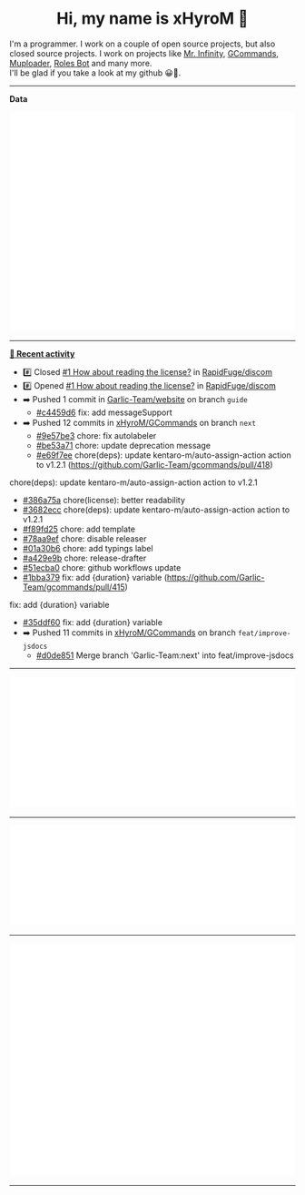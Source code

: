 <p align="center">
    <!-- <img src="https://avatars.githubusercontent.com/u/56601352" width="192" alt="hyro's pfp" /> -->
    <h1 align="center">Hi, my name is xHyroM 👋</h1>
</p>

I'm a programmer. I work on a couple of open source projects, but also closed source projects. I work on projects like [Mr. Infinity](https://discord.com/oauth2/authorize?client_id=720321585625694239&scope=bot%20applications.commands&permissions=8&redirect_uri=https://blobs.gq/imanager&prompt=consent&response_type=code), [GCommands](https://github.com/Garlic-Team/GCommands), [Muploader](https://github.com/xHyroM/Muploder), [Roles Bot](https://github.com/xHyroM/roles-bot) and many more.  
I'll be glad if you take a look at my github 😀👀.

___
**Data**

<img src="https://github.com/xHyroM/xHyroM/blob/master/.cache/base.svg">

___

**[📰 Recent activity](https://github.com/xHyroM)**
* #️⃣ Closed [#1 How about reading the license?](https://github.com/RapidFuge/discom/issues/1) in [RapidFuge/discom](https://github.com/RapidFuge/discom)
* #️⃣ Opened [#1 How about reading the license?](https://github.com/RapidFuge/discom/issues/1) in [RapidFuge/discom](https://github.com/RapidFuge/discom)
* ➡️ Pushed 1 commit in [Garlic-Team/website](https://github.com/Garlic-Team/website) on branch `guide`
  * [#c4459d6](https://github.com/Garlic-Team/website/commit/c4459d6) fix: add messageSupport
* ➡️ Pushed 12 commits in [xHyroM/GCommands](https://github.com/xHyroM/GCommands) on branch `next`
  * [#9e57be3](https://github.com/xHyroM/GCommands/commit/9e57be3) chore: fix autolabeler
  * [#be53a71](https://github.com/xHyroM/GCommands/commit/be53a71) chore: update deprecation message
  * [#e69f7ee](https://github.com/xHyroM/GCommands/commit/e69f7ee) chore(deps): update kentaro-m/auto-assign-action action to v1.2.1 (https://github.com/Garlic-Team/gcommands/pull/418)

chore(deps): update kentaro-m/auto-assign-action action to v1.2.1
  * [#386a75a](https://github.com/xHyroM/GCommands/commit/386a75a) chore(license): better readability
  * [#3682ecc](https://github.com/xHyroM/GCommands/commit/3682ecc) chore(deps): update kentaro-m/auto-assign-action action to v1.2.1
  * [#f89fd25](https://github.com/xHyroM/GCommands/commit/f89fd25) chore: add template
  * [#78aa9ef](https://github.com/xHyroM/GCommands/commit/78aa9ef) chore: disable releaser
  * [#01a30b6](https://github.com/xHyroM/GCommands/commit/01a30b6) chore: add typings label
  * [#a429e9b](https://github.com/xHyroM/GCommands/commit/a429e9b) chore: release-drafter
  * [#51ecba0](https://github.com/xHyroM/GCommands/commit/51ecba0) chore: github workflows update
  * [#1bba379](https://github.com/xHyroM/GCommands/commit/1bba379) fix: add {duration} variable (https://github.com/Garlic-Team/gcommands/pull/415)

fix: add {duration} variable
  * [#35ddf60](https://github.com/xHyroM/GCommands/commit/35ddf60) fix: add {duration} variable
* ➡️ Pushed 11 commits in [xHyroM/GCommands](https://github.com/xHyroM/GCommands) on branch `feat/improve-jsdocs`
  * [#d0de851](https://github.com/xHyroM/GCommands/commit/d0de851) Merge branch &#39;Garlic-Team:next&#39; into feat/improve-jsdocs


___

<img src="https://github.com/xHyroM/xHyroM/blob/master/.cache/isocalendar.svg">

___

<img src="https://github.com/xHyroM/xHyroM/blob/master/.cache/languages.svg">

___

<img src="https://github.com/xHyroM/xHyroM/blob/master/.cache/achievements.svg">

___

